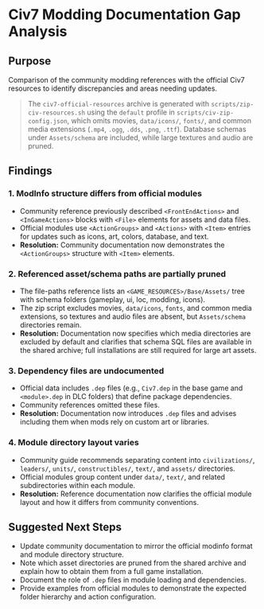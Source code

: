 # Civ7 Modding Documentation Gap Analysis

## Purpose

Comparison of the community modding references with the official Civ7 resources to identify discrepancies and areas needing updates.

> The `civ7-official-resources` archive is generated with `scripts/zip-civ-resources.sh` using the `default` profile in `scripts/civ-zip-config.json`, which omits movies, `data/icons/`, `fonts/`, and common media extensions (`.mp4`, `.ogg`, `.dds`, `.png`, `.ttf`). Database schemas under `Assets/schema` are included, while large textures and audio are pruned.

## Findings

### 1. ModInfo structure differs from official modules
- Community reference previously described `<FrontEndActions>` and `<InGameActions>` blocks with `<File>` elements for assets and data files.
- Official modules use `<ActionGroups>` and `<Actions>` with `<Item>` entries for updates such as icons, art, colors, database, and text.
- **Resolution:** Community documentation now demonstrates the `<ActionGroups>` structure with `<Item>` elements.

### 2. Referenced asset/schema paths are partially pruned
- The file-paths reference lists an `<GAME_RESOURCES>/Base/Assets/` tree with schema folders (gameplay, ui, loc, modding, icons).
- The zip script excludes movies, `data/icons`, `fonts`, and common media extensions, so textures and audio files are absent, but `Assets/schema` directories remain.
- **Resolution:** Documentation now specifies which media directories are excluded by default and clarifies that schema SQL files are available in the shared archive; full installations are still required for large art assets.

### 3. Dependency files are undocumented
- Official data includes `.dep` files (e.g., `Civ7.dep` in the base game and `<module>.dep` in DLC folders) that define package dependencies.
- Community references omitted these files.
- **Resolution:** Documentation now introduces `.dep` files and advises including them when mods rely on custom art or libraries.

### 4. Module directory layout varies
- Community guide recommends separating content into `civilizations/`, `leaders/`, `units/`, `constructibles/`, `text/`, and `assets/` directories.
- Official modules group content under `data/`, `text/`, and related subdirectories within each module.
- **Resolution:** Reference documentation now clarifies the official module layout and how it differs from community conventions.

## Suggested Next Steps
- Update community documentation to mirror the official modinfo format and module directory structure.
- Note which asset directories are pruned from the shared archive and explain how to obtain them from a full game installation.
- Document the role of `.dep` files in module loading and dependencies.
- Provide examples from official modules to demonstrate the expected folder hierarchy and action configuration.

